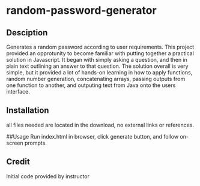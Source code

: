 # random-password-generator

## Desciption
Generates a random password according to user requirements. 
This project provided an opprotunity to become familiar with putting together a practical solution in Javascript.
It began with simply asking a question, and then in plain text outlining an answer to that question.
The solution overall is very simple, but it provided a lot of hands-on learning in how to apply functions, random number generation, concatenating arrays, passing outputs from one function to another, and outputing text from Java onto the users interface. 




## Installation
all files needed are located in the download, no external links or references. 


##Usage
Run index.html in browser, click generate button, and follow on-screen prompts.

## Credit 
 
Initial code provided by instructor